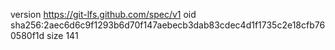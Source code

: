 version https://git-lfs.github.com/spec/v1
oid sha256:2aec6d6c9f1293b6d70f147aebecb3dab83cdec4d1f1735c2e18cfb760580f1d
size 141
